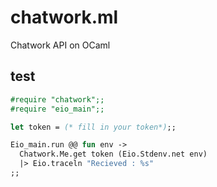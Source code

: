 # chatwork.ml
Chatwork API on OCaml

## test
```ocaml
#require "chatwork";;
#require "eio_main";;

let token = (* fill in your token*);;

Eio_main.run @@ fun env ->
  Chatwork.Me.get token (Eio.Stdenv.net env)
  |> Eio.traceln "Recieved : %s"
;;
```
